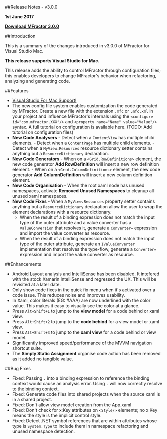 
##Release Notes - v3.0.0

**1st June 2017**

**[Download MFractor 3.0.0](http://addins.mfractor.com/releases/3.00.00/MFractor.MFractor_3.00.00.mpack)**

##Introduction

This is a summary of the changes introduced in v3.0.0 of MFractor for Visual Studio Mac.

**This release supports Visual Studio for Mac.**

This release adds the ability to control MFractor through configuration files; this enables developers to change MFractor's behavior when refactoring, analyzing and generating code.

##Features

   - [Visual Studio For Mac Support!](https://www.mfractor.com/blogs/news/introducing-mfractor-for-visual-studio-mac)
   - The new config file system enables customization the code generated by MFractor. Create a new file with the extension `.mfc` or `.mfc.xml` in your project and influence MFractor's internals using the `<configure id="com.mfractor.XXX"/>` and `<property name="Name" value="Value"/>` syntax. A full tutorial on configuration is available here. (TODO: Add tutorial on configuration files)
   - **New Code Analysers**
    - Detect when a `ContentView` has multiple child elements.
    - Detect when a `ContentPage` has multiple child elements.
    - Detect when a `MyView.Resources` resource dictionary setter contains anything but a `ResourceDictionary` declaration.
   - **New Code Generators**
    - When on a `<Grid.RowDefinitions>` element, the new code generator **Add RowDefinition** will insert a new row definition element.
    - When on a `<Grid.ColumnDefinitions>` element, the new code generator **Add ColumnDefinition** will insert a new column definition element.
   - **New Code Organisation**
    - When the root xaml node has unused namespaces, activate **Removed Unused Namespaces** to cleanup all unused xaml namespaces.
   - **New Code Fixes**
    - When a `MyView.Resources` property setter contains anything but a `ResourceDictionary` declaration allow the user to wrap the element declarations with a resource dictionary.
		- When the result of a binding expression does not match the input type of the outer attribute and a value converter has a `ValueConversion` that resolves it, generate a `Converter=` expression and import the value converter as resource.
		- When the result of a binding expression does not match the input type of the outer attribute, generate an `IValueConverter` implementation that resolves the type-flow, generate a `Converter=` expression and import the value converter as resource.

##Enhancements

 - Android Layout analysis and IntelliSense has been disabled. It intefered with the stock Xamarin IntelliSense and regressed the UX. This will be revisited at a later date.
 - Only show code fixes in the quick fix menu when it's activated over a code issue. This reduces noise and improves usability.
 - In Xaml, color literals (EG: #AAA) are now underlined with the color value. This makes it easy to visually see the color at a glance.
 - Press `Alt+Shift+1` to jump to the **view model** for a code behind or xaml view.
 - Press `Alt+Shift+2` to jump to the **code behind** for a view model or xaml view.
 - Press `Alt+Shift+3` to jump to the **xaml view** for a code behind or view model.
 - Significantly improved speed/performance of the MVVM navigation shortcut suite.
 - The **Simply Static Assignment** organise code action has been removed as it added no tangible value.

##Bug Fixes

 - Fixed: Passing `.` into a binding expression to reference the binding context would cause an analysis error. Using `.` will now correctly resolve to the binding context.
 - Fixed: Generate code files into shared projects when the source xaml is in a shared project.
 - Fixed: Don't allow view model creation from the App.xaml
 - Fixed: Don't check for x:Key attributes on `<Style/>` elements; no x:Key means the style is the implicit control style.
 - Fixed: Detect .NET symbol references that are within attributes whose type is `System.Type` to include them in namespace refactoring and unused namespace detection.
